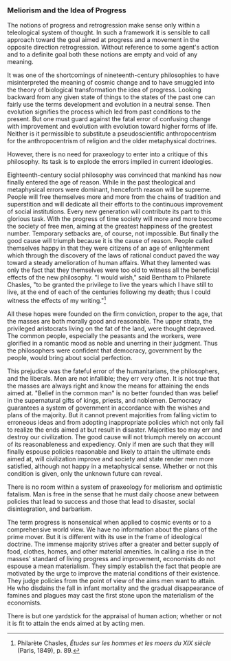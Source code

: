 ### Meliorism and the Idea of Progress

The notions of progress and retrogression make sense only within a teleological system of thought. In such a framework it is sensible to call approach toward the goal aimed at progress and a movement in the opposite direction retrogression. Without reference to some agent's action and to a definite goal both these notions are empty and void of any meaning.

It was one of the shortcomings of nineteenth-century philosophies to have misinterpreted the meaning of cosmic change and to have smuggled into the theory of biological transformation the idea of progress. Looking backward from any given state of things to the states of the past one can fairly use the terms development and evolution in a neutral sense. Then evolution signifies the process which led from past conditions to the present. But one must guard against the fatal error of confusing change with improvement and evolution with evolution toward higher forms of life. Neither is it permissible to substitute a pseudoscientific anthropocentrism for the anthropocentrism of religion and the older metaphysical doctrines.

However, there is no need for praxeology to enter into a critique of this philosophy. Its task is to explode the errors implied in current ideologies.

Eighteenth-century social philosophy was convinced that mankind has now finally entered the age of reason. While in the past theological and metaphysical errors were dominant, henceforth reason will be supreme. People will free themselves more and more from the chains of tradition and superstition and will dedicate all their efforts to the continuous improvement of social institutions. Every new generation will contribute its part to this glorious task. With the progress of time society will more and more become the society of free men, aiming at the greatest happiness of the greatest number. Temporary setbacks are, of course, not impossible. But finally the good cause will triumph because it is the cause of reason. People called themselves happy in that they were citizens of an age of enlightenment which through the discovery of the laws of rational conduct paved the way toward a steady amelioration of human affairs. What they lamented was only the fact that they themselves were too old to witness all the beneficial effects of the new philosophy. "I would wish," said Bentham to Philarete Chasles, "to be granted the privilege to live the years which I have still to live, at the end of each of the centuries following my death; thus I could witness the effects of my writing."[^7]

[^7]: Philar​ète Chasles, *Études sur les hommes et les moers du XIX si​ècle* (Paris, 1849), p. 89.

All these hopes were founded on the firm conviction, proper to the age, that the masses are both morally good and reasonable. The upper strata, the privileged aristocrats living on the fat of the land, were thought depraved. The common people, especially the peasants and the workers, were glorified in a romantic mood as noble and unerring in their judgment. Thus the philosophers were confident that democracy, government by the people, would bring about social perfection.

This prejudice was the fateful error of the humanitarians, the philosophers, and the liberals. Men are not infallible; they err very often. It is not true that the masses are always right and know the means for attaining the ends aimed at. "Belief in the common man" is no better founded than was belief in the supernatural gifts of kings, priests, and noblemen. Democracy guarantees a system of government in accordance with the wishes and plans of the majority. But it cannot prevent majorities from falling victim to erroneous ideas and from adopting inappropriate policies which not only fail to realize the ends aimed at but result in disaster. Majorities too may err and destroy our civilization. The good cause will not triumph merely on account of its reasonableness and expediency. Only if men are such that they will finally espouse policies reasonable and likely to attain the ultimate ends aimed at, will civilization improve and society and state render men more satisfied, although not happy in a metaphysical sense. Whether or not this condition is given, only the unknown future can reveal.

There is no room within a system of praxeology for meliorism and optimistic fatalism. Man is free in the sense that he must daily choose anew between policies that lead to success and those that lead to disaster, social disintegration, and barbarism.

The term progress is nonsensical when applied to cosmic events or to a comprehensive world view. We have no information about the plans of the prime mover. But it is different with its use in the frame of ideological doctrine. The immense majority strives after a greater and better supply of food, clothes, homes, and other material amenities. In calling a rise in the masses' standard of living progress and improvement, economists do not espouse a mean materialism. They simply establish the fact that people are motivated by the urge to improve the material conditions of their existence. They judge policies from the point of view of the aims men want to attain. He who disdains the fall in infant mortality and the gradual disappearance of famines and plagues may cast the first stone upon the materialism of the economists.

There is but one yardstick for the appraisal of human action; whether or not it is fit to attain the ends aimed at by acting men.

